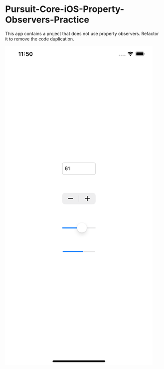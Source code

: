 # Pursuit-Core-iOS-Property-Observers-Practice

This app contains a project that does not use property observers.  Refactor it to remove the code duplication.

![screenshot](./screenshot.png)
